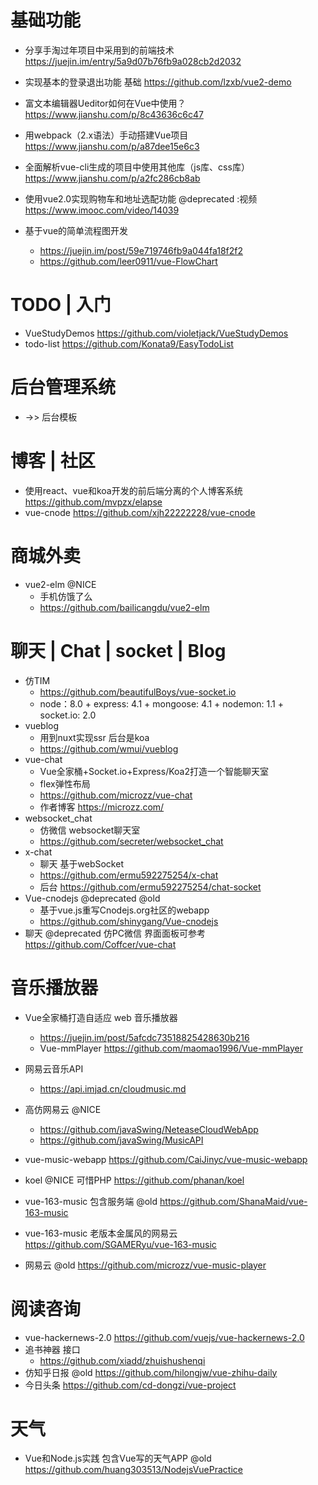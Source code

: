 # 基础功能

- 分享手淘过年项目中采用到的前端技术 <https://juejin.im/entry/5a9d07b76fb9a028cb2d2032>
- 实现基本的登录退出功能 基础 <https://github.com/lzxb/vue2-demo>
- 富文本编辑器Ueditor如何在Vue中使用？ <https://www.jianshu.com/p/8c43636c6c47>
- 用webpack（2.x语法）手动搭建Vue项目 <https://www.jianshu.com/p/a87dee15e6c3>
- 全面解析vue-cli生成的项目中使用其他库（js库、css库）<https://www.jianshu.com/p/a2fc286cb8ab>
- 使用vue2.0实现购物车和地址选配功能 @deprecated :视频 <https://www.imooc.com/video/14039>
- 基于vue的简单流程图开发

  - <https://juejin.im/post/59e719746fb9a044fa18f2f2>
  - <https://github.com/leer0911/vue-FlowChart>

# TODO | 入门

- VueStudyDemos <https://github.com/violetjack/VueStudyDemos>
- todo-list <https://github.com/Konata9/EasyTodoList>

# 后台管理系统

- ->> 后台模板

# 博客 | 社区

- 使用react、vue和koa开发的前后端分离的个人博客系统 <https://github.com/mvpzx/elapse> 
- vue-cnode <https://github.com/xjh22222228/vue-cnode>

# 商城外卖

- vue2-elm @NICE
  - 手机仿饿了么 
  - https://github.com/bailicangdu/vue2-elm

# 聊天 | Chat | socket | Blog 

- 仿TIM 
  - <https://github.com/beautifulBoys/vue-socket.io>
  - node：8.0 + express: 4.1 + mongoose: 4.1 + nodemon: 1.1 + socket.io: 2.0
- vueblog 
  - 用到nuxt实现ssr 后台是koa
  - https://github.com/wmui/vueblog
- vue-chat
  - Vue全家桶+Socket.io+Express/Koa2打造一个智能聊天室 
  - flex弹性布局
  - <https://github.com/microzz/vue-chat>
  - 作者博客 <https://microzz.com/>
- websocket_chat 
  - 仿微信 websocket聊天室 
  - <https://github.com/secreter/websocket_chat>
- x-chat 
  - 聊天 基于webSocket
  - <https://github.com/ermu592275254/x-chat>  
  - 后台 https://github.com/ermu592275254/chat-socket
- Vue-cnodejs @deprecated @old
  - 基于vue.js重写Cnodejs.org社区的webapp
  - <https://github.com/shinygang/Vue-cnodejs>  
- 聊天 @deprecated 仿PC微信 界面面板可参考 <https://github.com/Coffcer/vue-chat>


# 音乐播放器

- Vue全家桶打造自适应 web 音乐播放器 
  - https://juejin.im/post/5afcdc73518825428630b216
  - Vue-mmPlayer https://github.com/maomao1996/Vue-mmPlayer

- 网易云音乐API 
    - <https://api.imjad.cn/cloudmusic.md>
    
- 高仿网易云 @NICE 
    - <https://github.com/javaSwing/NeteaseCloudWebApp>
    - https://github.com/javaSwing/MusicAPI
- vue-music-webapp https://github.com/CaiJinyc/vue-music-webapp
- koel @NICE 可惜PHP https://github.com/phanan/koel
- vue-163-music 包含服务端 @old <https://github.com/ShanaMaid/vue-163-music>
- vue-163-music 老版本金属风的网易云 https://github.com/SGAMERyu/vue-163-music
- 网易云 @old <https://github.com/microzz/vue-music-player>

# 阅读咨询

- vue-hackernews-2.0 https://github.com/vuejs/vue-hackernews-2.0
- 追书神器 接口 
    - <https://github.com/xiadd/zhuishushenqi>
- 仿知乎日报 @old <https://github.com/hilongjw/vue-zhihu-daily>
- 今日头条 <https://github.com/cd-dongzi/vue-project>


# 天气

- Vue和Node.js实践 包含Vue写的天气APP @old <https://github.com/huang303513/NodejsVuePractice>